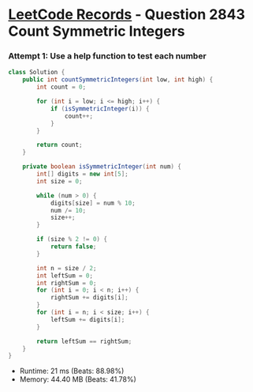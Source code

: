 # [LeetCode Records](../../README.md) - Question 2843 Count Symmetric Integers

### Attempt 1: Use a help function to test each number
```java
class Solution {
    public int countSymmetricIntegers(int low, int high) {
        int count = 0;

        for (int i = low; i <= high; i++) {
            if (isSymmetricInteger(i)) {
                count++;
            }
        }

        return count;
    }

    private boolean isSymmetricInteger(int num) {
        int[] digits = new int[5];
        int size = 0;

        while (num > 0) {
            digits[size] = num % 10;
            num /= 10;
            size++;
        }

        if (size % 2 != 0) {
            return false;
        }

        int n = size / 2;
        int leftSum = 0;
        int rightSum = 0;
        for (int i = 0; i < n; i++) {
            rightSum += digits[i];
        }
        for (int i = n; i < size; i++) {
            leftSum += digits[i];
        }

        return leftSum == rightSum;
    }
}
```
- Runtime: 21 ms (Beats: 88.98%)
- Memory: 44.40 MB (Beats: 41.78%)

<br>
